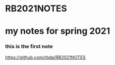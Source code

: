 # RB2021NOTES
# my notes for spring 2021
### this is the first note


https://github.com/rbda/RB2021NOTES
